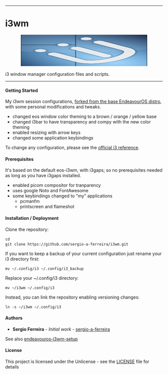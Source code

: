 * * *
# i3wm #

<p align="center">
<img alt="Logo" src="assets/banner.svg" style="width:80%; height:100px;">
</p>

i3 window manager configuration files and scripts.

* * * 

#### Getting Started ####

My i3wm session configurations, [forked from the base EndeavourOS distro](https://raw.githubusercontent.com/endeavouros-team/endeavouros-i3wm-setup/master/.config/i3/config), with some personal modifications and tweaks.

- changed eos window color theming to a brown / orange / yellow base
- changed i3bar to have transparency and compy with the new color theming
- enabled resizing with arrow keys
- changed some application keybindings

To change any configuration, please see the [official i3 reference](http://i3wm.org/docs/userguide.html).

#### Prerequisites ####

It's based on the default eos-i3wm, with i3gaps; so no prerequisites needed as long as you have i3gaps installed.

- enabled picom compositor for tranparency
- uses google Noto and FontAwesome
- some keybindings changed to "my" applications
	- pcmanfm
	- printscreen and flameshot

#### Installation / Deployment ####

Clone the repository:

```
cd
git clone https://github.com/sergio-a-ferreira/i3wm.git
```

If you want to keep a backup of your current configuration just rename your i3 directory first:

```
mv ~/.config/i3 ~/.config/i3_backup
```

Replace your ~/.config/i3 directory:

```
mv ~/i3wm ~/.config/i3 
```

Instead, you can link the repository enabling versioning changes:

```
ln -s ~/i3wm ~/.config/i3 
```


#### Authors ####

* **Sergio Ferreira** - *Initial work* - [sergio-a-ferreira](https://github.com/sergio-a-ferreira/i3wm.git)

See also [endeavouros-i3wm-setup](https://raw.githubusercontent.com/endeavouros-team/endeavouros-i3wm-setup/master/.config/i3/config)

#### License ####

This project is licensed under the Unlicense - see the [LICENSE](LICENSE) file for details

